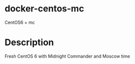 docker-centos-mc
================

CentOS6 + mc

Description
===========

Fresh CentOS 6 with Midnight Commander and Moscow time
